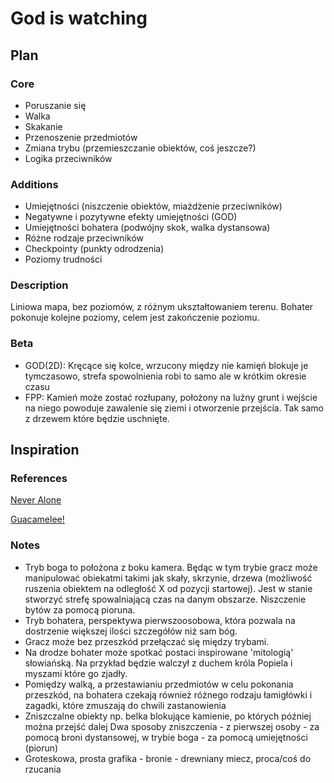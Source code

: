 # God is watching

## Plan

### Core
  * Poruszanie się
  * Walka
  * Skakanie
  * Przenoszenie przedmiotów
  * Zmiana trybu (przemieszczanie obiektów, coś jeszcze?)
  * Logika przeciwników
### Additions
  * Umiejętności (niszczenie obiektów, miażdżenie przeciwników)
  * Negatywne i pozytywne efekty umiejętności (GOD)
  * Umiejętności bohatera (podwójny skok, walka dystansowa)
  * Różne rodzaje przeciwników
  * Checkpointy (punkty odrodzenia)
  * Poziomy trudności
### Description

Liniowa mapa, bez poziomów, z różnym ukształtowaniem terenu.
Bohater pokonuje kolejne poziomy, celem jest zakończenie poziomu.

### Beta
  * GOD(2D): Kręcące się kolce, wrzucony między nie kamięń blokuje je tymczasowo, strefa spowolnienia robi to samo ale w krótkim okresie czasu
  * FPP: Kamień może zostać rozłupany, położony na luźny grunt i wejście na niego powoduje zawalenie się ziemi i otworzenie przejścia. Tak samo z drzewem które będzie uschnięte.

## Inspiration

### References
[Never Alone](https://store.steampowered.com/app/295790/Never_Alone_Kisima_Ingitchuna/)

[Guacamelee!](https://store.steampowered.com/app/275390/Guacamelee_Super_Turbo_Championship_Edition/)

### Notes
  * Tryb boga to położona z boku kamera. Będąc w tym trybie gracz może manipulować obiekatmi takimi jak skały, skrzynie, drzewa (możliwość ruszenia obiektem na odległość X od pozycji startowej). Jest w stanie stworzyć strefę spowalniającą czas na danym obszarze. Niszczenie bytów za pomocą pioruna.
  * Tryb bohatera, perspektywa pierwszoosobowa, która pozwala na dostrzenie większej ilości szczegółów niż sam bóg. 
  * Gracz może bez przeszkód przełączać się między trybami.
  * Na drodze bohater może spotkać postaci inspirowane 'mitologią' słowiańską. Na przykład będzie walczył z duchem króla Popiela i myszami które go zjadły.
  * Pomiędzy walką, a przestawianiu przedmiotów w celu pokonania przeszkód, na bohatera czekają również różnego rodzaju łamigłówki i zagadki, które zmuszają do chwili zastanowienia
  * Zniszczalne obiekty np. belka blokujące kamienie, po których później można przejść dalej
Dwa sposoby zniszczenia - z pierwszej osoby - za pomocą broni dystansowej, w trybie boga - za pomocą umiejętności (piorun)
  * Groteskowa, prosta grafika - bronie - drewniany miecz, proca/coś do rzucania
